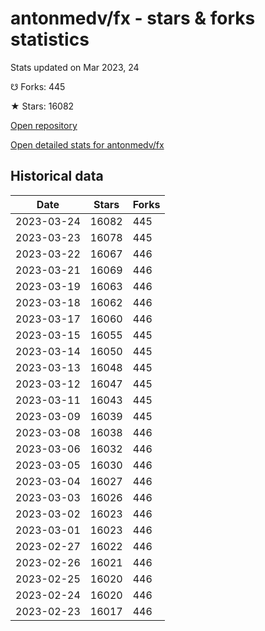 # antonmedv/fx - stars & forks statistics

Stats updated on Mar 2023, 24

☋ Forks: 445

★ Stars: 16082

[Open repository](https://github.com/antonmedv/fx)

[Open detailed stats for antonmedv/fx](https://reviewgithub.com/rep/antonmedv/fx)

## Historical data
| Date | Stars | Forks |
|------|-------|-------|
| 2023-03-24 | 16082 | 445 | 
| 2023-03-23 | 16078 | 445 | 
| 2023-03-22 | 16067 | 446 | 
| 2023-03-21 | 16069 | 446 | 
| 2023-03-19 | 16063 | 446 | 
| 2023-03-18 | 16062 | 446 | 
| 2023-03-17 | 16060 | 446 | 
| 2023-03-15 | 16055 | 445 | 
| 2023-03-14 | 16050 | 445 | 
| 2023-03-13 | 16048 | 445 | 
| 2023-03-12 | 16047 | 445 | 
| 2023-03-11 | 16043 | 445 | 
| 2023-03-09 | 16039 | 445 | 
| 2023-03-08 | 16038 | 446 | 
| 2023-03-06 | 16032 | 446 | 
| 2023-03-05 | 16030 | 446 | 
| 2023-03-04 | 16027 | 446 | 
| 2023-03-03 | 16026 | 446 | 
| 2023-03-02 | 16023 | 446 | 
| 2023-03-01 | 16023 | 446 | 
| 2023-02-27 | 16022 | 446 | 
| 2023-02-26 | 16021 | 446 | 
| 2023-02-25 | 16020 | 446 | 
| 2023-02-24 | 16020 | 446 | 
| 2023-02-23 | 16017 | 446 | 

